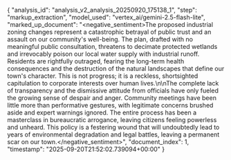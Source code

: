 {
  "analysis_id": "analysis_v2_analysis_20250920_175138_1",
  "step": "markup_extraction",
  "model_used": "vertex_ai/gemini-2.5-flash-lite",
  "marked_up_document": "<negative_sentiment>The proposed industrial zoning changes represent a catastrophic betrayal of public trust and an assault on our community's well-being. The plan, drafted with no meaningful public consultation, threatens to decimate protected wetlands and irrevocably poison our local water supply with industrial runoff. Residents are rightfully outraged, fearing the long-term health consequences and the destruction of the natural landscapes that define our town's character. This is not progress; it is a reckless, shortsighted capitulation to corporate interests over human lives.\n\nThe complete lack of transparency and the dismissive attitude from officials have only fueled the growing sense of despair and anger. Community meetings have been little more than performative gestures, with legitimate concerns brushed aside and expert warnings ignored. The entire process has been a masterclass in bureaucratic arrogance, leaving citizens feeling powerless and unheard. This policy is a festering wound that will undoubtedly lead to years of environmental degradation and legal battles, leaving a permanent scar on our town.</negative_sentiment>",
  "document_index": 1,
  "timestamp": "2025-09-20T21:52:02.739094+00:00"
}